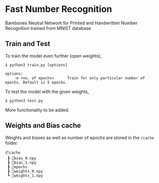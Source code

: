 # Fast Number Recognition
Barebones Neutral Network for Printed and Handwritten Number Recognition trained from MNIST database

## Train and Test
To train the model even further (open weights), 
```
$ python3 train.py [options]

options:
    -e <no. of epochs>      Train for only particular number of epochs. Default is 5 epochs.
```

To test the model with the given weights,
```
$ python3 test.py
```
More functionality to be added.

## Weights and Bias cache
Weights and biases as well as number of epochs are stored in the `/cache` folder.
```
📦cache
 ┣ 📜bias_0.npy
 ┣ 📜bias_1.npy
 ┣ 📜epochs
 ┣ 📜weights_0.npy
 ┗ 📜weights_1.npy 
```
